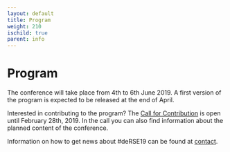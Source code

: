 ```yaml
--- 
layout: default 
title: Program
weight: 210
ischild: true
parent: info
---
```


# Program

The conference will take place from 4th to 6th June 2019. A first version of the program is expected to be released at the end of April.

Interested in contributing to the program? The [Call for Contribution](call.html) is open until February 28th, 2019. In the call you can also find information about the planned content of the conference.

Information on how to get news about #deRSE19 can be found at [contact](contact.html).
